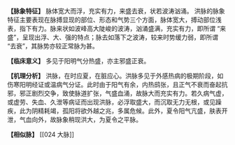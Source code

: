 **【脉象特征】**
脉体宽大而浮，充实有力，来盛去衰，状若波涛汹涌。
洪脉的脉象特征主要表现在脉搏显现的部位、形态和气势三个方面，脉体宽大，搏动部位浅表，指下有力。脉来状如波峰高大陡峻的波涛，汹涌盛满，充实有力，即所谓 “来盛”，呈现出浮、大、强的特点；脉去如落下之波涛，较来时势缓力弱，即所谓 “去衰”，其脉势亦较正常脉为甚。

**【临床意义】**
多见于阳明气分热盛，亦主邪盛正衰。

**【机理分析】**
洪脉，在时应夏，在脏应心。洪脉多见于外感热病的极期阶段，如伤寒阳明经证或温病气分证。此时由于阳气有余，内热鸱张，且正气不衰而奋起抗邪，邪正剧烈交争，致使脉道扩张，气盛血涌，故脉大而充实有力。若久病气虚，或虚劳、失血、久泄等病证而出现洪脉，必浮取盛大，而沉取无力无根，或见躁疾，此为阴精耗竭，孤阳将欲外越之兆，多属危候。此外，夏令阳气亢盛，肤表开泄，气血向外，故脉象稍现洪大，为夏令之平脉。

**【相似脉】**
[[024 大脉]]